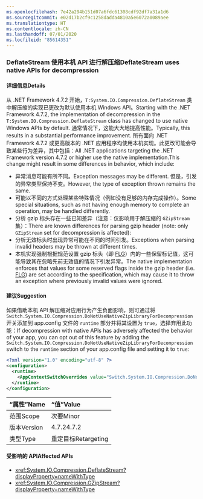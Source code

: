 ```yaml
---
ms.openlocfilehash: 7e42a294b151d07a6fdc61308cdf92df7a31a1d6
ms.sourcegitcommit: e02d17b2cf9c1258dadda4810a5e6072a0089aee
ms.translationtype: HT
ms.contentlocale: zh-CN
ms.lasthandoff: 07/01/2020
ms.locfileid: "85614351"
---
```

### <a name="deflatestream-uses-native-apis-for-decompression"></a><span data-ttu-id="b54d4-101">DeflateStream 使用本机 API 进行解压缩</span><span class="sxs-lookup"><span data-stu-id="b54d4-101">DeflateStream uses native APIs for decompression</span></span>

#### <a name="details"></a><span data-ttu-id="b54d4-102">详细信息</span><span class="sxs-lookup"><span data-stu-id="b54d4-102">Details</span></span>

<span data-ttu-id="b54d4-103">从 .NET Framework 4.7.2 开始，`T:System.IO.Compression.DeflateStream` 类中解压缩的实现已更改为默认使用本机 Windows API。</span><span class="sxs-lookup"><span data-stu-id="b54d4-103">Starting with the .NET Framework 4.7.2, the implementation of decompression in the `T:System.IO.Compression.DeflateStream` class has changed to use native Windows APIs by default.</span></span> <span data-ttu-id="b54d4-104">通常情况下，这能大大地提高性能。</span><span class="sxs-lookup"><span data-stu-id="b54d4-104">Typically, this results in a substantial performance improvement.</span></span> <span data-ttu-id="b54d4-105">所有面向 .NET Framework 4.7.2 或更高版本的 .NET 应用程序均使用本机实现。此更改可能会导致某些行为差异，其中包括：</span><span class="sxs-lookup"><span data-stu-id="b54d4-105">All .NET applications targeting the .NET Framework version 4.7.2 or higher use the native implementation.This change might result in some differences in behavior, which include:</span></span>

- <span data-ttu-id="b54d4-106">异常消息可能有所不同。</span><span class="sxs-lookup"><span data-stu-id="b54d4-106">Exception messages may be different.</span></span> <span data-ttu-id="b54d4-107">但是，引发的异常类型保持不变。</span><span class="sxs-lookup"><span data-stu-id="b54d4-107">However, the type of exception thrown remains the same.</span></span>
- <span data-ttu-id="b54d4-108">可能以不同的方式处理某些特殊情况（例如没有足够的内存完成操作）。</span><span class="sxs-lookup"><span data-stu-id="b54d4-108">Some special situations, such as not having enough memory to complete an operation, may be handled differently.</span></span>
- <span data-ttu-id="b54d4-109">分析 gzip 标头存在一些已知差异（注意：仅影响用于解压缩的 `GZipStream` 集）：</span><span class="sxs-lookup"><span data-stu-id="b54d4-109">There are known differences for parsing gzip header (note: only `GZipStream` set for decompression is affected):</span></span>
- <span data-ttu-id="b54d4-110">分析无效标头时出现异常可能在不同的时间引发。</span><span class="sxs-lookup"><span data-stu-id="b54d4-110">Exceptions when parsing invalid headers may be thrown at different times.</span></span>
- <span data-ttu-id="b54d4-111">本机实现强制根据规范设置 gzip 标头（即 [FLG](http://www.zlib.org/rfc-gzip.html#header-trailer)）内的一些保留标记值，这可能导致其在忽略先前无效值的情况下引发异常。</span><span class="sxs-lookup"><span data-stu-id="b54d4-111">The native implementation enforces that values for some reserved flags inside the gzip header (i.e. [FLG](http://www.zlib.org/rfc-gzip.html#header-trailer)) are set according to the specification, which may cause it to throw an exception where previously invalid values were ignored.</span></span>

#### <a name="suggestion"></a><span data-ttu-id="b54d4-112">建议</span><span class="sxs-lookup"><span data-stu-id="b54d4-112">Suggestion</span></span>

<span data-ttu-id="b54d4-113">如果借助本机 API 解压缩对应用行为产生负面影响，则可通过将 `Switch.System.IO.Compression.DoNotUseNativeZipLibraryForDecompression` 开关添加到 app.config 文件的 `runtime` 部分并将其设置为 `true`，选择弃用此功能：</span><span class="sxs-lookup"><span data-stu-id="b54d4-113">If decompression with native APIs has adversely affected the behavior of your app, you can opt out of this feature by adding the `Switch.System.IO.Compression.DoNotUseNativeZipLibraryForDecompression` switch to the `runtime` section of your app.config file and setting it to `true`:</span></span>

```xml
<?xml version="1.0" encoding="utf-8" ?>
<configuration>
  <runtime>
    <AppContextSwitchOverrides value="Switch.System.IO.Compression.DoNotUseNativeZipLibraryForDecompression=true" />
  </runtime>
</configuration>
```

| <span data-ttu-id="b54d4-114">“属性”</span><span class="sxs-lookup"><span data-stu-id="b54d4-114">Name</span></span>    | <span data-ttu-id="b54d4-115">“值”</span><span class="sxs-lookup"><span data-stu-id="b54d4-115">Value</span></span>       |
|:--------|:------------|
| <span data-ttu-id="b54d4-116">范围</span><span class="sxs-lookup"><span data-stu-id="b54d4-116">Scope</span></span>   | <span data-ttu-id="b54d4-117">次要</span><span class="sxs-lookup"><span data-stu-id="b54d4-117">Minor</span></span>       |
| <span data-ttu-id="b54d4-118">版本</span><span class="sxs-lookup"><span data-stu-id="b54d4-118">Version</span></span> | <span data-ttu-id="b54d4-119">4.7.2</span><span class="sxs-lookup"><span data-stu-id="b54d4-119">4.7.2</span></span>       |
| <span data-ttu-id="b54d4-120">类型</span><span class="sxs-lookup"><span data-stu-id="b54d4-120">Type</span></span>    | <span data-ttu-id="b54d4-121">重定目标</span><span class="sxs-lookup"><span data-stu-id="b54d4-121">Retargeting</span></span> |

#### <a name="affected-apis"></a><span data-ttu-id="b54d4-122">受影响的 API</span><span class="sxs-lookup"><span data-stu-id="b54d4-122">Affected APIs</span></span>

- <xref:System.IO.Compression.DeflateStream?displayProperty=nameWithType>
- <xref:System.IO.Compression.GZipStream?displayProperty=nameWithType>
